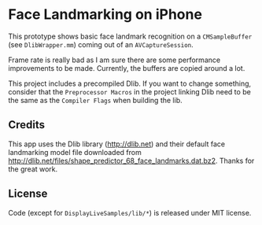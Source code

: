 # Face Landmarking on iPhone

This prototype shows basic face landmark recognition on a ```CMSampleBuffer``` (see ```DlibWrapper.mm```) coming out of an ```AVCaptureSession```.

Frame rate is really bad as I am sure there are some performance improvements to be made. Currently, the buffers are copied around a lot.

This project includes a precompiled Dlib. If you want to change something, consider that the ```Preprocessor Macros``` in the project linking Dlib need to be the same as the ```Compiler Flags``` when building the lib.
## Credits

This app uses the Dlib library (<http://dlib.net>) and their default face landmarking model file downloaded from <http://dlib.net/files/shape_predictor_68_face_landmarks.dat.bz2>. Thanks for the great work.

## License

Code (except for ```DisplayLiveSamples/lib/*```) is released under MIT license.